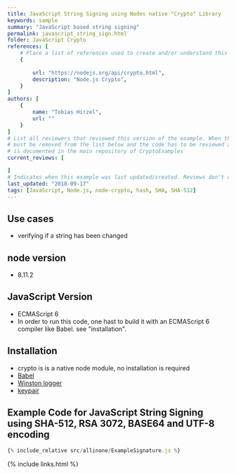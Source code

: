 ```yaml
---
title: JavaScript String Signing using Nodes native "Crypto" Library
keywords: sample
summary: "JavaScript based string signing"
permalink: javascript_string_sign.html
folder: JavaScript Crypto
references: [
    # Place a list of references used to create and/or understand this example.
    {
       
        url: "https://nodejs.org/api/crypto.html",
        description: "Node.js Crypto",  
    }
]
authors: [
    {
        name: "Tobias Hirzel",
        url: ""
    }
]
# List all reviewers that reviewed this version of the example. When the example is updated all old reviews
# must be removed from the list below and the code has to be reviewed again. The complete review process
# is documented in the main repository of CryptoExamples
current_reviews: [

]
# Indicates when this example was last updated/created. Reviews don't change this.
last_updated: "2018-09-17"
tags: [JavaScript, Node.js, node-crypto, hash, SHA, SHA-512]
---
```


## Use cases

- verifying if a string has been changed

## node version

- 8.11.2

## JavaScript Version

- ECMAScript 6
- In order to run this code, one hast to build it with an ECMAScript 6 compiler like Babel. see "installation".

## Installation

- crypto is is a native node module, no installation is required
- [Babel](https://babeljs.io/)
- [Winston logger](https://github.com/winstonjs/winston)
- [keypair](https://github.com/juliangruber/keypair)

## Example Code for JavaScript String Signing using SHA-512, RSA 3072, BASE64 and UTF-8 encoding

```js
{% include_relative src/allinone/ExampleSignature.js %}
```

{% include links.html %}
